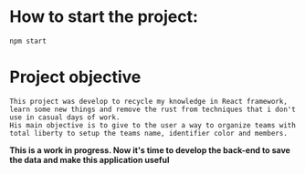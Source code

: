 # How to start the project:
    npm start


# Project objective

    This project was develop to recycle my knowledge in React framework, learn some new things and remove the rust from techniques that i don't use in casual days of work.
    His main objective is to give to the user a way to organize teams with total liberty to setup the teams name, identifier color and members.

__This is a work in progress. Now it's time to develop the back-end to save the data and make this application useful__
